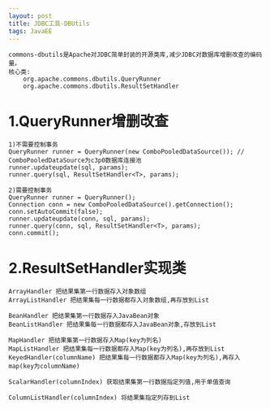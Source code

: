 ```yaml
---
layout: post
title: JDBC工具-DBUtils
tags: JavaEE
---
```

	commons-dbutils是Apache对JDBC简单封装的开源类库,减少JDBC对数据库增删改查的编码量。
	核心类:
		org.apache.commons.dbutils.QueryRunner
		org.apache.commons.dbutils.ResultSetHandler
		
# 1.QueryRunner增删改查
	1)不需要控制事务
	QueryRunner runner = QueryRunner(new ComboPooledDataSource()); // ComboPooledDataSource为c3p0数据库连接池
	runner.updateupdate(sql, params);
	runner.query(sql, ResultSetHandler<T>, params);
	
	2)需要控制事务
	QueryRunner runner = QueryRunner();
	Connection conn = new ComboPooledDataSource().getConnection();
	conn.setAutoCommit(false);
	runner.updateupdate(conn, sql, params);
	runner.query(conn, sql, ResultSetHandler<T>, params);
	conn.commit();
	

# 2.ResultSetHandler实现类		
	ArrayHandler 把结果集第一行数据存入对象数组
	ArrayListHandler 把结果集每一行数据都存入对象数组,再存放到List
	
	BeanHandler 把结果集第一行数据存入JavaBean对象
	BeanListHandler 把结果集每一行数据都存入JavaBean对象,存放到List
	
	MapHandler 把结果集第一行数据存入Map(key为列名)
	MapListHandler 把结果集每一行数据都存入Map(key为列名),再存放到List
	KeyedHandler(columnName) 把结果集每一行数据都存入Map(key为列名),再存入map(key为columnName)
	
	ScalarHandler(columnIndex) 获取结果集第一行数据指定列值,用于单值查询
	
	ColumnListHandler(columnIndex) 将结果集指定列存到List